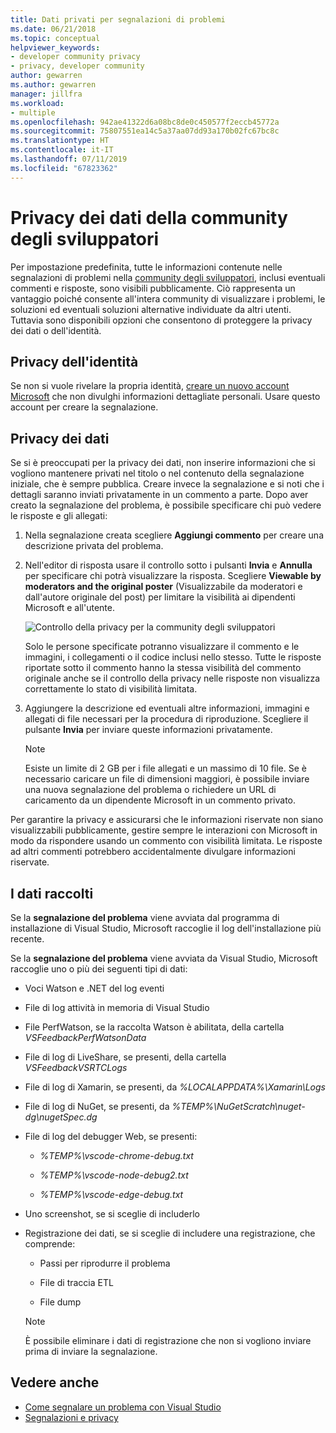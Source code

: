 ```yaml
---
title: Dati privati per segnalazioni di problemi
ms.date: 06/21/2018
ms.topic: conceptual
helpviewer_keywords:
- developer community privacy
- privacy, developer community
author: gewarren
ms.author: gewarren
manager: jillfra
ms.workload:
- multiple
ms.openlocfilehash: 942ae41322d6a08bc8de0c450577f2eccb45772a
ms.sourcegitcommit: 75807551ea14c5a37aa07dd93a170b02fc67bc8c
ms.translationtype: HT
ms.contentlocale: it-IT
ms.lasthandoff: 07/11/2019
ms.locfileid: "67823362"
---
```

# <a name="developer-community-data-privacy"></a>Privacy dei dati della community degli sviluppatori

Per impostazione predefinita, tutte le informazioni contenute nelle segnalazioni di problemi nella [community degli sviluppatori](https://developercommunity.visualstudio.com/), inclusi eventuali commenti e risposte, sono visibili pubblicamente. Ciò rappresenta un vantaggio poiché consente all'intera community di visualizzare i problemi, le soluzioni ed eventuali soluzioni alternative individuate da altri utenti. Tuttavia sono disponibili opzioni che consentono di proteggere la privacy dei dati o dell'identità.

## <a name="identity-privacy"></a>Privacy dell'identità

Se non si vuole rivelare la propria identità, [creare un nuovo account Microsoft](https://signup.live.com/) che non divulghi informazioni dettagliate personali. Usare questo account per creare la segnalazione.

## <a name="data-privacy"></a>Privacy dei dati

Se si è preoccupati per la privacy dei dati, non inserire informazioni che si vogliono mantenere privati nel titolo o nel contenuto della segnalazione iniziale, che è sempre pubblica. Creare invece la segnalazione e si noti che i dettagli saranno inviati privatamente in un commento a parte. Dopo aver creato la segnalazione del problema, è possibile specificare chi può vedere le risposte e gli allegati:

1. Nella segnalazione creata scegliere **Aggiungi commento** per creare una descrizione privata del problema.

2. Nell'editor di risposta usare il controllo sotto i pulsanti **Invia** e **Annulla** per specificare chi potrà visualizzare la risposta. Scegliere **Viewable by moderators and the original poster** (Visualizzabile da moderatori e dall'autore originale del post) per limitare la visibilità ai dipendenti Microsoft e all'utente.

   ![Controllo della privacy per la community degli sviluppatori](media/developer-community-privacy-control.png)

   Solo le persone specificate potranno visualizzare il commento e le immagini, i collegamenti o il codice inclusi nello stesso. Tutte le risposte riportate sotto il commento hanno la stessa visibilità del commento originale anche se il controllo della privacy nelle risposte non visualizza correttamente lo stato di visibilità limitata.

3. Aggiungere la descrizione ed eventuali altre informazioni, immagini e allegati di file necessari per la procedura di riproduzione. Scegliere il pulsante **Invia** per inviare queste informazioni privatamente.

   > [!NOTE]
   > Esiste un limite di 2 GB per i file allegati e un massimo di 10 file. Se è necessario caricare un file di dimensioni maggiori, è possibile inviare una nuova segnalazione del problema o richiedere un URL di caricamento da un dipendente Microsoft in un commento privato.

Per garantire la privacy e assicurarsi che le informazioni riservate non siano visualizzabili pubblicamente, gestire sempre le interazioni con Microsoft in modo da rispondere usando un commento con visibilità limitata. Le risposte ad altri commenti potrebbero accidentalmente divulgare informazioni riservate.

## <a name="data-we-collect"></a>I dati raccolti

Se la **segnalazione del problema** viene avviata dal programma di installazione di Visual Studio, Microsoft raccoglie il log dell'installazione più recente.

Se la **segnalazione del problema** viene avviata da Visual Studio, Microsoft raccoglie uno o più dei seguenti tipi di dati:

- Voci Watson e .NET del log eventi

- File di log attività in memoria di Visual Studio

- File PerfWatson, se la raccolta Watson è abilitata, della cartella *VSFeedbackPerfWatsonData*

- File di log di LiveShare, se presenti, della cartella *VSFeedbackVSRTCLogs*

- File di log di Xamarin, se presenti, da *%LOCALAPPDATA%\Xamarin\Logs*

- File di log di NuGet, se presenti, da *%TEMP%\NuGetScratch\nuget-dg\nugetSpec.dg*

- File di log del debugger Web, se presenti:

  - *%TEMP%\vscode-chrome-debug.txt*

  - *%TEMP%\vscode-node-debug2.txt*

  - *%TEMP%\vscode-edge-debug.txt*

- Uno screenshot, se si sceglie di includerlo

- Registrazione dei dati, se si sceglie di includere una registrazione, che comprende:

  - Passi per riprodurre il problema

  - File di traccia ETL

  - File dump

  > [!NOTE]
  > È possibile eliminare i dati di registrazione che non si vogliono inviare prima di inviare la segnalazione.

## <a name="see-also"></a>Vedere anche

- [Come segnalare un problema con Visual Studio](how-to-report-a-problem-with-visual-studio.md)
- [Segnalazioni e privacy](/cpp/how-to-report-a-problem-with-the-visual-cpp-toolset#reports-and-privacy)
